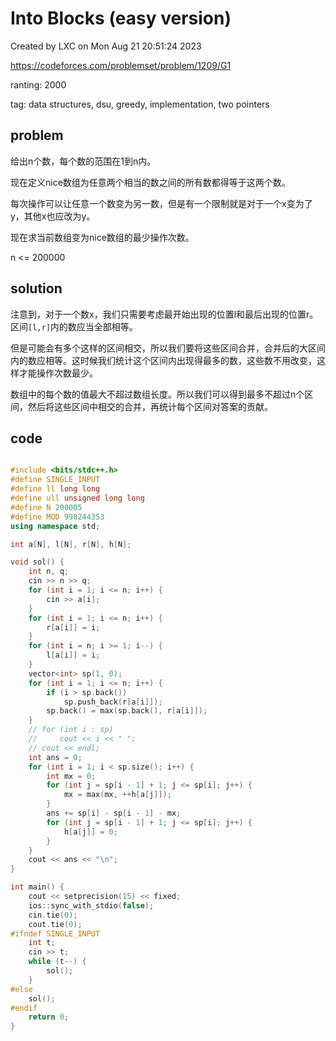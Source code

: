 # Into Blocks (easy version)

Created by LXC on Mon Aug 21 20:51:24 2023

https://codeforces.com/problemset/problem/1209/G1

ranting: 2000

tag: data structures, dsu, greedy, implementation, two pointers

## problem

给出n个数，每个数的范围在1到n内。

现在定义nice数组为任意两个相当的数之间的所有数都得等于这两个数。

每次操作可以让任意一个数变为另一数，但是有一个限制就是对于一个x变为了y，其他x也应改为y。

现在求当前数组变为nice数组的最少操作次数。

n <= 200000

## solution

注意到，对于一个数x，我们只需要考虑最开始出现的位置l和最后出现的位置r。区间`[l,r]`内的数应当全部相等。

但是可能会有多个这样的区间相交，所以我们要将这些区间合并，合并后的大区间内的数应相等。这时候我们统计这个区间内出现得最多的数，这些数不用改变，这样才能操作次数最少。

数组中的每个数的值最大不超过数组长度。所以我们可以得到最多不超过n个区间，然后将这些区间中相交的合并，再统计每个区间对答案的贡献。


## code

``` cpp

#include <bits/stdc++.h>
#define SINGLE_INPUT
#define ll long long
#define ull unsigned long long
#define N 200005
#define MOD 998244353
using namespace std;

int a[N], l[N], r[N], h[N];

void sol() {
    int n, q;
    cin >> n >> q;
    for (int i = 1; i <= n; i++) {
        cin >> a[i];
    }
    for (int i = 1; i <= n; i++) {
        r[a[i]] = i;
    }
    for (int i = n; i >= 1; i--) {
        l[a[i]] = i;
    }
    vector<int> sp(1, 0);
    for (int i = 1; i <= n; i++) {
        if (i > sp.back())
            sp.push_back(r[a[i]]);
        sp.back() = max(sp.back(), r[a[i]]);
    }
    // for (int i : sp)
    //     cout << i << " ";
    // cout << endl;
    int ans = 0;
    for (int i = 1; i < sp.size(); i++) {
        int mx = 0;
        for (int j = sp[i - 1] + 1; j <= sp[i]; j++) {
            mx = max(mx, ++h[a[j]]);
        }
        ans += sp[i] - sp[i - 1] - mx;
        for (int j = sp[i - 1] + 1; j <= sp[i]; j++) {
            h[a[j]] = 0;
        }
    }
    cout << ans << "\n";
}

int main() {
    cout << setprecision(15) << fixed;
    ios::sync_with_stdio(false);
    cin.tie(0);
    cout.tie(0);
#ifndef SINGLE_INPUT
    int t;
    cin >> t;
    while (t--) {
        sol();
    }
#else
    sol();
#endif
    return 0;
}

```
